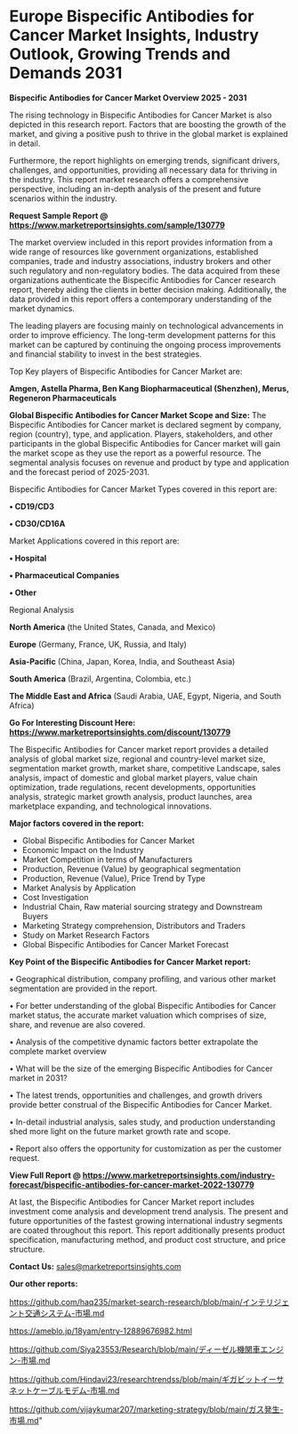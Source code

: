 # Europe Bispecific Antibodies for Cancer Market Insights, Industry Outlook, Growing Trends and Demands 2031

<Strong> Bispecific Antibodies for Cancer Market Overview 2025 - 2031</strong>

The rising technology in Bispecific Antibodies for Cancer Market is also depicted in this research report. Factors that are boosting the growth of the market, and giving a positive push to thrive in the global market is explained in detail.

Furthermore, the report highlights on emerging trends, significant drivers, challenges, and opportunities, providing all necessary data for thriving in the industry. This report market research offers a comprehensive perspective, including an in-depth analysis of the present and future scenarios within the industry.

<strong>Request Sample Report @ <a href=https://www.marketreportsinsights.com/sample/130779>https://www.marketreportsinsights.com/sample/130779</a></strong>

The market overview included in this report provides information from a wide range of resources like government organizations, established companies, trade and industry associations, industry brokers and other such regulatory and non-regulatory bodies. The data acquired from these organizations authenticate the Bispecific Antibodies for Cancer research report, thereby aiding the clients in better decision making. Additionally, the data provided in this report offers a contemporary understanding of the market dynamics.

The leading players are focusing mainly on technological advancements in order to improve efficiency. The long-term development patterns for this market can be captured by continuing the ongoing process improvements and financial stability to invest in the best strategies.

Top Key players of Bispecific Antibodies for Cancer Market are:

<strong>Amgen, Astella Pharma, Ben Kang Biopharmaceutical (Shenzhen), Merus, Regeneron Pharmaceuticals</strong>

<strong><b>Global Bispecific Antibodies for Cancer Market Scope and Size:</b></strong>
The Bispecific Antibodies for Cancer market is declared segment by company, region (country), type, and application. Players, stakeholders, and other participants in the global Bispecific Antibodies for Cancer market will gain the market scope as they use the report as a powerful resource. The segmental analysis focuses on revenue and product by type and application and the forecast period of 2025-2031.

Bispecific Antibodies for Cancer Market Types covered in this report are:

<strong>• CD19/CD3

• CD30/CD16A</strong>

Market Applications covered in this report are:

<strong>• Hospital

• Pharmaceutical Companies

• Other</strong> 

Regional Analysis

<strong>North America</strong> (the United States, Canada, and Mexico)

<strong>Europe</strong> (Germany, France, UK, Russia, and Italy)

<strong>Asia-Pacific</strong> (China, Japan, Korea, India, and Southeast Asia)

<strong>South America</strong> (Brazil, Argentina, Colombia, etc.)

<strong>The Middle East and Africa</strong> (Saudi Arabia, UAE, Egypt, Nigeria, and South Africa)

<strong>Go For Interesting Discount Here: <a href=https://www.marketreportsinsights.com/discount/130779>https://www.marketreportsinsights.com/discount/130779</a></strong>

The Bispecific Antibodies for Cancer market report provides a detailed analysis of global market size, regional and country-level market size, segmentation market growth, market share, competitive Landscape, sales analysis, impact of domestic and global market players, value chain optimization, trade regulations, recent developments, opportunities analysis, strategic market growth analysis, product launches, area marketplace expanding, and technological innovations.

<strong><b>Major factors covered in the report:</b></strong>
<ul>
  <li>Global Bispecific Antibodies for Cancer Market </li>
  <li>Economic Impact on the Industry</li>
  <li>Market Competition in terms of Manufacturers</li>
  <li>Production, Revenue (Value) by geographical segmentation</li>
  <li>Production, Revenue (Value), Price Trend by Type</li>
  <li>Market Analysis by Application</li>
  <li>Cost Investigation</li>
  <li>Industrial Chain, Raw material sourcing strategy and Downstream Buyers</li>
  <li>Marketing Strategy comprehension, Distributors and Traders</li>
  <li>Study on Market Research Factors</li>
  <li>Global Bispecific Antibodies for Cancer Market Forecast</li>
</ul>

<strong><b>Key Point of the Bispecific Antibodies for Cancer Market report:</b></strong>

• Geographical distribution, company profiling, and various other market segmentation are provided in the report.

• For better understanding of the global Bispecific Antibodies for Cancer market status, the accurate market valuation which comprises of size, share, and revenue are also covered.

• Analysis of the competitive dynamic factors better extrapolate the complete market overview

• What will be the size of the emerging Bispecific Antibodies for Cancer market in 2031?

• The latest trends, opportunities and challenges, and growth drivers provide better construal of the Bispecific Antibodies for Cancer Market.

• In-detail industrial analysis, sales study, and production understanding shed more light on the future market growth rate and scope.

• Report also offers the opportunity for customization as per the customer request.

<strong><b>View Full Report @ <a href=https://www.marketreportsinsights.com/industry-forecast/bispecific-antibodies-for-cancer-market-2022-130779>https://www.marketreportsinsights.com/industry-forecast/bispecific-antibodies-for-cancer-market-2022-130779</a></b></strong>


At last, the Bispecific Antibodies for Cancer Market report includes investment come analysis and development trend analysis. The present and future opportunities of the fastest growing international industry segments are coated throughout this report. This report additionally presents product specification, manufacturing method, and product cost structure, and price structure.

<strong>Contact Us:</strong>
sales@marketreportsinsights.com

<strong>Our other reports:</strong>

<a href=https://github.com/haq235/market-search-research/blob/main/インテリジェント交通システム-市場.md>https://github.com/haq235/market-search-research/blob/main/インテリジェント交通システム-市場.md</a>

<a href=https://ameblo.jp/18yam/entry-12889676982.html>https://ameblo.jp/18yam/entry-12889676982.html</a>

<a href=https://github.com/Siya23553/Research/blob/main/ディーゼル機関車エンジン-市場.md>https://github.com/Siya23553/Research/blob/main/ディーゼル機関車エンジン-市場.md</a>

<a href=https://github.com/Hindavi23/researchtrendss/blob/main/ギガビットイーサネットケーブルモデム-市場.md>https://github.com/Hindavi23/researchtrendss/blob/main/ギガビットイーサネットケーブルモデム-市場.md</a>

<a href=https://github.com/vijaykumar207/marketing-strategy/blob/main/ガス発生-市場.md>https://github.com/vijaykumar207/marketing-strategy/blob/main/ガス発生-市場.md</a>"
